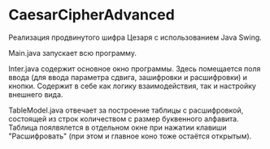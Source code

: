 # CaesarCipherAdvanced
Реализация продвинутого шифра Цезаря с использованием Java Swing.

Main.java запускает всю программу.

Inter.java содержит основное окно программы. Здесь помещается поля ввода (для ввода параметра сдвига, зашифровки и расшифровки) и кнопки. Содержит в себе как логику взаимодействия, так и настройку внешнего вида.

TableModel.java отвечает за построение таблицы с расшифровкой, состоящей из строк количеством с размер буквенного алфавита. Таблица поялвялется в отдельном окне при нажатии клавиши "Расшифровать" (при этом и главное коно тоже остаётся открытым).
